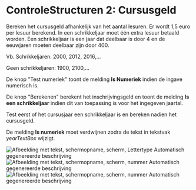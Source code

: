 # ControleStructuren 2: Cursusgeld

Bereken het cursusgeld afhankelijk van het aantal lesuren. Er wordt 1,5
euro per lesuur berekend. In een schrikkeljaar moet één extra lesuur
betaald worden. Een schrikkeljaar is een jaar dat deelbaar is door 4 en
de eeuwjaren moeten deelbaar zijn door 400.

Vb. Schrikkeljaren: 2000, 2012, 2016,...

Geen schrikkeljaren: 1900, 2100,...

De knop "Test numeriek" toont de melding **Is Numeriek** indien de
ingave numerisch is.

De knop "Berekenen" berekent het inschrijvingsgeld en toont de melding
**Is een schrikkeljaar** indien dit van toepassing is voor het ingegeven
jaartal.

Test eerst of het cursusjaar een schrikkeljaar is en bereken nadien het
cursusgeld.

De melding **Is numeriek** moet verdwijnen zodra de tekst in tekstvak
*yearTextBox* wijzigt.

![Afbeelding met tekst, schermopname, scherm, Lettertype Automatisch
gegenereerde
beschrijving](./media/image1.png)
![Afbeelding met tekst, schermopname, scherm, nummer Automatisch
gegenereerde
beschrijving](./media/image2.png)
![Afbeelding met tekst, schermopname, scherm, nummer Automatisch
gegenereerde
beschrijving](./media/image3.png)